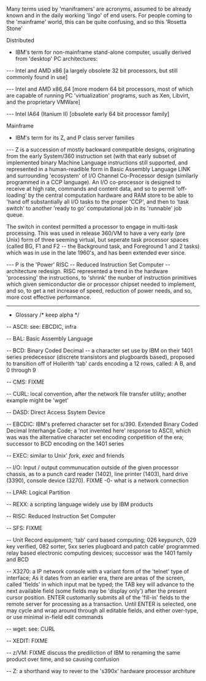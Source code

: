
Many terms used by 'maniframers' are acronyms, assumed to be already 
known and in the daily working 'lingo' of end users.  For people coming to 
the 'mainframe' world, this can be quite confusing, and so this 'Rosetta Stone'


Distributed
- IBM's term for non-mainframe stand-alone computer, usually derived from 
'desktop' PC architectures:

--- Intel and AMD x86 
    [a largely obsolete 32 bit processors, but still commonly found in use]

--- Intel and AMD x86_64 
    [more modern 64 bit processors, most of which are capable of running PC 
    'virtualization' programs, such as Xen, Libvirt, and the proprietary VMWare]

--- Intel IA64 (Itanium II) [obsolete early 64 bit processor family]


Mainframe
- IBM's term for its Z, and P class server families

--- Z is a succession of mostly backward conmpatible designs, originating 
from the early System/360 instruction set (with that early subset of 
implemented binary Machine Language instructions still supported, and 
represented in a human-readible form in Basic Assembly Language LINK 
and surrounding 'ecosystem' of I/O Channel Co-Processor design 
(similarly programmed in a CCP language).  An I/O co-processor is 
designed to receive at high rate, commands and content data, and so to 
permit 'off-loading' by the central computation hardware 
and RAM store to be able to 'hand off substantially all I/O tasks to 
the proper 'CCP', and then to 'task switch' to another 'ready to go' 
computational job in its 'runnable' job queue.  

The switch in context permitted a processor  to engage in multi-task 
processing.  This was used in release 360/VM to have a very early 
(pre Unix) form of three seeming virtual, but seperate task processor 
spaces (called BG, F1 and F2 -- the Background task, and Foreground 1 
and 2 tasks) which was in use in the late 1960's, and has been extended 
ever since.

--- P is the 'Power' RISC -- Reduced Instruction Set Computer --
architecture redesign.  RISC represented a trend in the hardware
'processing' the instructions, to 'shrink' the nunber of instruction
primitives which given semiconductor die or processor chipset  needed to 
implement, and so, to get a net increase of speed, reduction of power 
needs, and so, more cost effective performance.

----

- Glossary
/*  keep alpha */

-- ASCII: see: EBCDIC, infra

-- BAL: Basic Assembly Language 

-- BCD: Binary Coded Decimal -- a character set use by IBM on their 1401 series
predecessor (discrete transistors and plugboards based), proposed to 
transition off of Hollerith 'tab' cards encoding a 12 rows, 
called: A B, and 0 through 9 

-- CMS: FIXME

-- CURL: local convention, after the network file transfer utility; another
example might be 'wget'

-- DASD: Direct Access Ssytem <?> Device <?>

-- EBCDIC: IBM's preferred character set for s/390. Extended Binary Coded 
Decimal Interhange Code; a 'not invented here' response to ASCII, which was 
was the alternative character set encoding conpetition of the era; successor to 
BCD encoding on the 1401 series

-- EXEC: similar to Unix' _fork_, _exec_ and friends

-- I/O: Input / output communucation outside of the given processor 
chassis, as to a punch card reader (1402), line printer (1403), hard drive
(3390), console device (3270).  FIXME -0- what is a network connection

-- LPAR: Logical Partition

-- REXX: a scripting language widely use by IBM products

-- RISC: Reduced Instruction Set Computer

-- SFS: FIXME

-- Unit Record equipment; 'tab' card based computing; 026 keypunch, 029 
key verified, 082 sorter, 5xx series plugboard and patch cable' programmed 
relay based electronic computing devices; successor was the 1401 family and BCD

-- X3270: a IP network console with a variant form of the 'telnet' type 
of interface; As it dates from an earlier era, there are areas of the screen, 
called 'fields' in which input mat be typed; the TAB key will advance to the 
next available field (some fields may be 'display only') after the present 
cursor position. ENTER customarily submits all of the 'fill-in' fields to 
the remote server for processing as a transaction.  Until ENTER is selected, 
one may cycle and wrap around through all editable fields, and either 
over-type, or use minimal in-field edit commands

-- wget: see: CURL

-- XEDIT: FIXME

-- z/VM: FIXME discuss the prediliction of IBM to renaming the same product 
over time, and so causing confusion

-- Z: a shorthand way to rever to the 's390x' hardware processor architure


